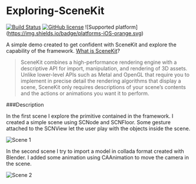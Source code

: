 # Exploring-SceneKit

[![Build Status](https://travis-ci.org/chicio/Exploring-SceneKit.svg?branch=master)](https://travis-ci.org/chicio/Exploring-SceneKit)
[![GitHub license](https://img.shields.io/badge/license-MIT-blue.svg)](https://raw.githubusercontent.com/chicio/Exploring-SceneKit/master/LICENSE.md)
![Supported platform] (https://img.shields.io/badge/platforms-iOS-orange.svg)

A simple demo created to get confident with SceneKit and explore the capability of the framework. <a href="https://developer.apple.com/reference/scenekit">What is SceneKit</a>? 

> SceneKit combines a high-performance rendering engine with a descriptive API for import, manipulation, and rendering of 3D assets. Unlike lower-level APIs such as Metal and OpenGL that require you to implement in precise detail the rendering algorithms that display a scene, SceneKit only requires descriptions of your scene’s contents and the actions or animations you want it to perform.


###Description

In the first scene I explore the primitive contained in the framework. I created a simple scene using SCNode and SCNFloor. Some gesture attached to the SCNView let the user play with the objects inside the scene.

![Scene 1](https://raw.githubusercontent.com/chicio/Exploring-SceneKit/master/Screenshots/scene1.png)

In the second scene I try to import a model in collada format created with Blender. I added some animation using CAAnimation to move the camera in the scene.

![Scene 2](https://raw.githubusercontent.com/chicio/Exploring-SceneKit/master/Screenshots/scene2.png)
